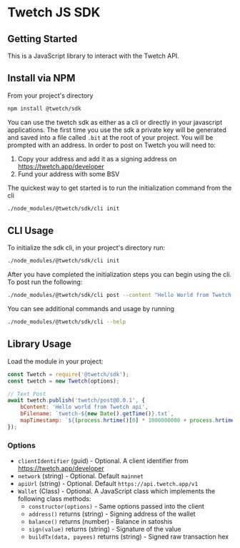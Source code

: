 # Twetch JS SDK

## Getting Started

This is a JavaScript library to interact with the Twetch API.

## Install via NPM

From your project's directory

```bash
npm install @twetch/sdk
```

You can use the twetch sdk as either as a cli or directly in your javascript applications.
The first time you use the sdk a private key will be generated and saved into a file called `.bit` at the root of your project.
You will be prompted with an address. In order to post on Twetch you will need to:

1) Copy your address and add it as a signing address on https://twetch.app/developer
2) Fund your address with some BSV

The quickest way to get started is to run the initialization command from the cli

```bash
./node_modules/@twetch/sdk/cli init
```

## CLI Usage

To initialize the sdk cli, in your project's directory run:

```bash
./node_modules/@twetch/sdk/cli init
```

After you have completed the initialization steps you can begin using the cli. To post run the following:

```bash
./node_modules/@twetch/sdk/cli post --content "Hello World from Twetch SDK"
```

You can see additional commands and usage by running

```bash
./node_modules/@twetch/sdk/cli --help
```

## Library Usage

Load the module in your project:

```javascript
const Twetch = require('@twetch/sdk');
const twetch = new Twetch(options);

// Text Post
await twetch.publish('twetch/post@0.0.1', {
	bContent: 'Hello world from Twetch api',
	bFilename: `twetch-${new Date().getTime()}.txt`,
	mapTimestamp: `${(process.hrtime()[0] * 1000000000 + process.hrtime()[1]).toString()}`
});
```

### Options

- `clientIdentifier` (guid) - Optional. A client identifier from https://twetch.app/developer
- `network` (string) - Optional. Default `mainnet`
- `apiUrl` (string) - Optional. Default `https://api.twetch.app/v1`
- `Wallet` (Class) - Optional. A JavaScript class which implements the following class methods:
	- `constructor(options)` - Same options passed into the client
	- `address()` returns (string) - Signing address of the wallet
	- `balance()` returns (number) - Balance in satoshis
	- `sign(value)` returns (string) - Signature of the value
	- `buildTx(data, payees)` returns (string) - Signed raw transaction hex
